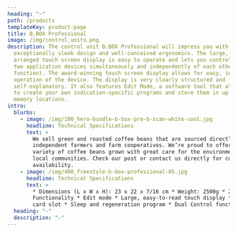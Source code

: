 ```yaml
---
heading: "-"
path: /products
templateKey: product-page
title: B.BOX Professional
image: /img/control_units.png
description: The control unit B.BOX Professional will impress you with its
  exceptionally sleek design and well-conceived ergonomics. The large, clearly
  arranged touch screen display is easy to operate and lets you control up to
  two application devices simultaneously and independently of each other (2-in-1
  function). The award-winning touch screen display allows for easy, intuitive
  operation of the device. The display is very clearly structured and
  self-explanatory. It also features Edit Mode, a software tool that allows you
  to create your own indication-specific programs and store them in up to nine
  memory locations.
intro:
  blurbs:
    - image: /img/100_hero-bundle-b-box-pro-b-scan-white-cool.jpg
      headline: Technical Specifications
      text: >
        We sell green and roasted coffee beans that are sourced directly from
        independent farmers and farm cooperatives. We’re proud to offer a
        variety of coffee beans grown with great care for the environment and
        local communities. Check our post or contact us directly for current
        availability.
    - image: /img/400_freestyle-b-box-professional-05.jpg
      headline: Technical Specifications
      text: >
        * Dimensions (L x W x H): 23 x 22 x 7/16 cm * Weight: 2500g * 2-in-1
        Functionality * Edit mode * Large, easy-to-read touch display * Memory
        card slot * Sleep and regeneration program * Dual Control functionality
  heading: "-"
  description: "-"
---
```

